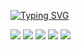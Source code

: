 [![Typing SVG](https://readme-typing-svg.demolab.com?font=Fira+Code&pause=1000&width=435&lines=H-hey%2C+I%E2%80%99m+Pixel+%7B%3A%5D)](https://git.io/typing-svg)

![](http://github-profile-summary-cards.vercel.app/api/cards/profile-details?username=Pixelkat5&theme=aura)
![](http://github-profile-summary-cards.vercel.app/api/cards/repos-per-language?username=Pixelkat5&theme=aura)
![](http://github-profile-summary-cards.vercel.app/api/cards/most-commit-language?username=Pixelkat5&theme=aura)
![](http://github-profile-summary-cards.vercel.app/api/cards/stats?username=Pixelkat5&theme=aura)
![](http://github-profile-summary-cards.vercel.app/api/cards/productive-time?username=Pixelkat5&theme=aura&utcOffset=8)
